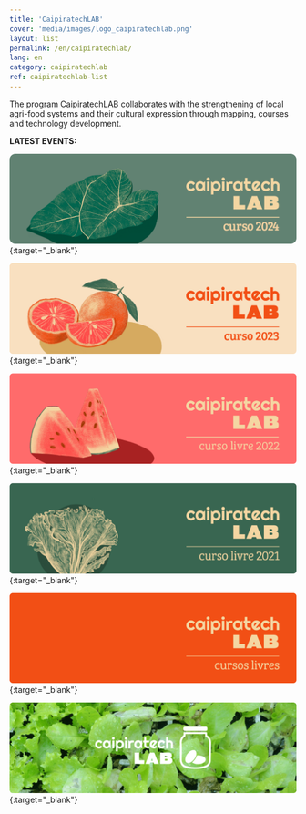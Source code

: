 ```yaml
---
title: 'CaipiratechLAB'
cover: 'media/images/logo_caipiratechlab.png'
layout: list
permalink: /en/caipiratechlab/
lang: en
category: caipiratechlab
ref: caipiratechlab-list
---
```

  
The program CaipiratechLAB collaborates with the strengthening of local agri-food systems and their cultural expression through mapping, courses and technology development.
  
**LATEST EVENTS:**

[![Banner CaipiratechLAB 2024](/media/images/Banner_Curso_CaipiratechLAB2024.png)](/caipiratechlab2024/){:target="_blank"}

[![Banner CaipiratechLAB 2023](/media/images/Banner_Curso_CaipiratechLAB2023.png)](/caipiratechlab2023/){:target="_blank"}

[![Banner CaipiratechLAB 2022](/media/images/banner_caipiratechlab_curso2022.png)](https://silo.org.br/caipiratechlab2022/){:target="_blank"}

[![Banner CaipiratechLAB 2021](/media/images/c21_cursolivre_banner.jpg)](https://silo.org.br/caipiratechlab2021/){:target="_blank"}

[![Banner CaipiratechLAB 2020](/media/images/caipiratechlab_cursos.png)](https://silo.org.br/caipiratechlab2020/){:target="_blank"}
  
[![Banner Flicker CaipiratechLAB](/media/images/caipiratechlab_1.png)](https://www.flickr.com/photos/151197945@N07/albums/72157679168514796){:target="_blank"}
